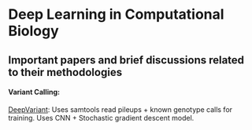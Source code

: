 # Deep Learning in Computational Biology

## Important papers and brief discussions related to their methodologies

#### Variant Calling:

[DeepVariant](https://www.nature.com/articles/nbt.4235): Uses samtools read pileups + known genotype calls for training. Uses CNN + Stochastic gradient descent model.





